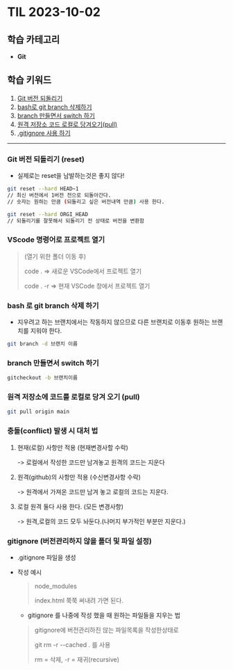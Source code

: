 # TIL 2023-10-02

## 학습 카테고리

- **Git**

## 학습 키워드

1. [Git 버전 되돌리기](#git-버전-되돌리기-reset)
2. [bash로 git branch 삭제하기](#bash-로-git-branch-삭제-하기)
3. [branch 만들면서 switch 하기](#branch-만들면서-switch-하기)
4. [원격 저장소 코드 로컬로 당겨오기(pull)](#원격-저장소에-코드를-로컬로-당겨-오기-pull)
5. [.gitignore 사용 하기](#gitignore-버전관리하지-않을-폴더-및-파일-설정)

---

### Git 버전 되돌리기 (reset)

- 실제로는 reset을 남발하는것은 좋지 않다!

```bash
git reset --hard HEAD~1
// 최신 버전에서 1버전 전으로 되돌아간다.
// 숫자는 원하는 만큼 (되돌리고 싶은 버전내역 만큼) 사용 한다.

git reset --hard ORGI_HEAD
// 되돌리기를 잘못해서 되돌리기 전 상태로 버전을 변환함

```

### VScode 명령어로 프로젝트 열기

> (열기 위한 폴더 이동 후)
>
> code . => 새로운 VSCode에서 프로젝트 열기
>
> code . -r => 현재 VSCode 창에서 프로젝트 열기

### bash 로 git branch 삭제 하기

- 지우려고 하는 브랜치에서는 작동하지 않으므로 다른 브랜치로 이동후 원하는 브랜치를 지워야 한다.

```bash
git branch -d 브랜치 이름
```

### branch 만들면서 switch 하기

```bash
gitcheckout -b 브랜치이름
```

### 원격 저장소에 코드를 로컬로 당겨 오기 (pull)

```bash
git pull origin main
```

### 충돌(conflict) 발생 시 대처 법

1. 현재(로컬) 사항만 적용 (현재변경사할 수락)

   -> 로컬에서 작성한 코드만 남겨놓고 원격의 코드는 지운다

2. 원격(github)의 사항만 적용 (수신변경사항 수락)

   -> 원격에서 가져온 코드만 남겨 놓고 로컬의 코드는 지운다.

3. 로컬 원격 둘다 사용 한다. (모든 변경사항)

   -> 원격,로컬의 코드 모두 놔둔다.(나머지 부가적인 부분만 지운다.)

### gitignore (버전관리하지 않을 폴더 및 파일 설정)

- .gitignore 파일을 생성
- 작성 예시

  > node_modules
  >
  > index.html 쭉쭉 써내려 가면 된다.

  - gitignore 를 나중에 작성 했을 때 원하는 파일들을 지우는 법

  > gitignore에 버전관리하진 않는 파일목록을 작성한상태로
  >
  > git rm -r --cached . 를 사용
  >
  > rm = 삭제, -r = 재귀(recursive)
